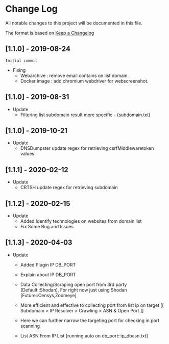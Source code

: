 # Change Log
All notable changes to this project will be documented in this file.

The format is based on [Keep a Changelog](http://keepachangelog.com/)

## [1.1.0] - 2019-08-24
```Initial commit```
 -  Fixing
       - Webarchive : remove email contains on list domain.
       - Docker image : add chromium webdriver for webscreenshot.

       
## [1.1.0] - 2019-08-31
 -  Update
       - Filtering list subdomain result more specific - (subdomain.txt)

## [1.1.0] - 2019-10-21
 -  Update
       - DNSDumpster update regex for retrieving csrfMiddlewaretoken values
    
## [1.1.1] - 2020-02-12
 -  Update
       - CRTSH update regex for retrieving subdomain
   
## [1.1.2] - 2020-02-15
 -  Update
       - Added Identify technologies on websites from domain list
       - Fix Some Bug and Issues

## [1.1.3] - 2020-04-03
 - Update
	- Added Plugin IP DB_PORT
	- Explain about IP DB_PORT 
	- Data Collecting/Scraping open port from 3rd party (Default::Shodan), For right now just using Shodan [Future::Censys,Zoomeye] 
	- More efficient and effective to collecting port from list ip on target [[ Subdomain > IP Resolver > Crawling > ASN & Open Port ]]
	- Here we can further narrow the targeting port for checking in port scanning

	- List ASN From IP List [running auto on db_port::ip_dbasn.txt]


